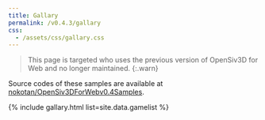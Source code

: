 ```yaml
---
title: Gallary
permalink: /v0.4.3/gallary
css: 
  - /assets/css/gallary.css
---
```


> This page is targeted who uses the previous version of OpenSiv3D for Web and no longer maintained.
{:.warn}

Source codes of these samples are available at [nokotan/OpenSiv3DForWebv0.4Samples](https://github.com/nokotan/OpenSiv3DForWebv0.4Samples/tree/main/src).

{% include gallary.html list=site.data.gamelist %}
